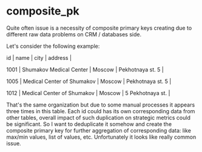 # composite_pk
Quite often issue is a necessity of composite primary keys creating due to different raw data problems on CRM / databases side.

Let's consider the following example: 

id   |   name                     | city    |  address          |

1001 | Shumakov Medical Center    | Moscow  | Pekhotnaya st. 5  |

1005 | Medical Center of Shumakov | Moscow  | Pekhotnaya st. 5  |

1012 | Medical Center of Shumakov | Moscow  | 5 Pekhotnaya st.  |

That's the same organization but due to some manual processes it appears three times in this table. Each id could has its own corresponding data from other tables, overall impact of such duplication on strategic metrics could be significant. So I want to deduplicate it somehow and create the composite primary key for further aggregation of corresponding data: like max/min values, list of values, etc.
Unfortunately it looks like really common issue.
